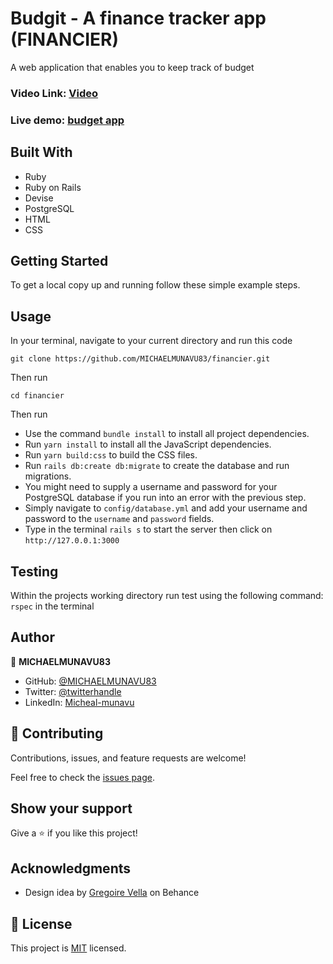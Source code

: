 # Budgit - A finance tracker app (FINANCIER)

A web application that enables you to keep track of budget

### Video Link: [Video](https://www.loom.com/share/61f751d85ee9494fa12cd2ba6c5a97c1)

### Live demo: [budget app](https://floating-ocean-44495.herokuapp.com/)

## Built With

- Ruby
- Ruby on Rails
- Devise
- PostgreSQL
- HTML
- CSS

## Getting Started

To get a local copy up and running follow these simple example steps.

## Usage    

In your terminal, navigate to your current directory and run this code

`git clone https://github.com/MICHAELMUNAVU83/financier.git`

Then run

`cd financier`

Then run

- Use the command `bundle install` to install all project dependencies.
- Run `yarn install` to install all the JavaScript dependencies.
- Run `yarn build:css` to build the CSS files.
- Run `rails db:create db:migrate` to create the database and run migrations.
- You might need to supply a username and password for your PostgreSQL database if you run into an error with the previous step.
- Simply navigate to `config/database.yml` and add your username and password to the `username` and `password` fields.
- Type in the terminal `rails s` to start the server then click on `http://127.0.0.1:3000`

## Testing

Within the projects working directory run test using the following command:
`rspec` in the terminal

## Author

👤 **MICHAELMUNAVU83**

- GitHub: [@MICHAELMUNAVU83](https://github.com/MICHAELMUNAVU83)
- Twitter: [@twitterhandle](https://twitter.com/MichealTrance1)
- LinkedIn: [Micheal-munavu](https://www.linkedin.com/in/michael-munavu/)

## 🤝 Contributing

Contributions, issues, and feature requests are welcome!

Feel free to check the [issues page](https://github.com/deyemiobaa/budgit/issues).

## Show your support

Give a ⭐️ if you like this project!

## Acknowledgments

- Design idea by [Gregoire Vella](https://www.behance.net/gallery/19759151/Snapscan-iOs-design-and-branding) on Behance

## 📝 License

This project is [MIT](LICENSE) licensed.
